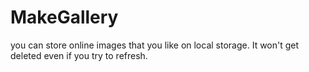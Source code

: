 # MakeGallery
you can store online images that you like on local storage. It won't get deleted even if you try to refresh.
